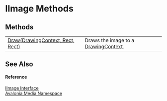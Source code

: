 # IImage Methods




## Methods
<table>
<tr>
<td><a href="M_Avalonia_Media_IImage_Draw">Draw(DrawingContext, Rect, Rect)</a></td>
<td>Draws the image to a <a href="T_Avalonia_Media_DrawingContext">DrawingContext</a>.</td>
</tr>
</table>

## See Also


#### Reference
<a href="T_Avalonia_Media_IImage">IImage Interface</a>  
<a href="N_Avalonia_Media">Avalonia.Media Namespace</a>  
